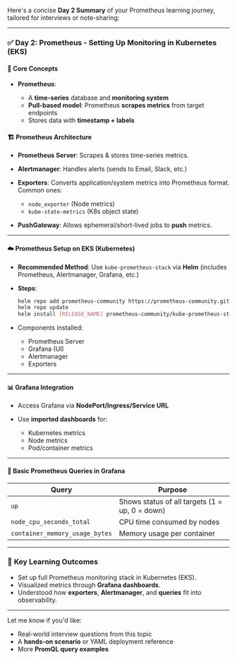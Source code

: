 Here's a concise **Day 2 Summary** of your Prometheus learning journey, tailored for interviews or note-sharing:

---

### ✅ **Day 2: Prometheus - Setting Up Monitoring in Kubernetes (EKS)**

#### 📘 **Core Concepts**

* **Prometheus**:

  * A **time-series** database and **monitoring system**
  * **Pull-based model**: Prometheus **scrapes metrics** from target endpoints
  * Stores data with **timestamp + labels**

#### 🏗️ **Prometheus Architecture**

* **Prometheus Server**:
  Scrapes & stores time-series metrics.
* **Alertmanager**:
  Handles alerts (sends to Email, Slack, etc.)
* **Exporters**:
  Converts application/system metrics into Prometheus format.
  Common ones:

  * `node_exporter` (Node metrics)
  * `kube-state-metrics` (K8s object state)
* **PushGateway**:
  Allows ephemeral/short-lived jobs to **push** metrics.

---

#### ☁️ **Prometheus Setup on EKS (Kubernetes)**

* **Recommended Method**:
  Use `kube-prometheus-stack` via **Helm** (includes Prometheus, Alertmanager, Grafana, etc.)
* **Steps**:

  ```bash
  helm repo add prometheus-community https://prometheus-community.github.io/helm-charts
  helm repo update
  helm install [RELEASE_NAME] prometheus-community/kube-prometheus-stack
  ```
* Components installed:

  * Prometheus Server
  * Grafana (UI)
  * Alertmanager
  * Exporters

---

#### 📊 **Grafana Integration**

* Access Grafana via **NodePort/Ingress/Service URL**
* Use **imported dashboards** for:

  * Kubernetes metrics
  * Node metrics
  * Pod/container metrics

---

#### 🔎 **Basic Prometheus Queries in Grafana**

| Query                          | Purpose                                        |
| ------------------------------ | ---------------------------------------------- |
| `up`                           | Shows status of all targets (1 = up, 0 = down) |
| `node_cpu_seconds_total`       | CPU time consumed by nodes                     |
| `container_memory_usage_bytes` | Memory usage per container                     |

---

### 🧠 **Key Learning Outcomes**

* Set up full Prometheus monitoring stack in Kubernetes (EKS).
* Visualized metrics through **Grafana dashboards**.
* Understood how **exporters**, **Alertmanager**, and **queries** fit into observability.

---

Let me know if you'd like:

* Real-world interview questions from this topic
* A **hands-on scenario** or YAML deployment reference
* More **PromQL query examples**
